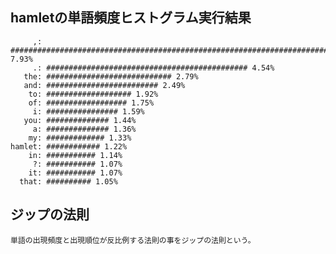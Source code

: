 ## hamletの単語頻度ヒストグラム実行結果

         ,: ############################################################################### 7.93%
         .: ############################################# 4.54%
       the: ############################ 2.79%
       and: ######################### 2.49%
        to: ################### 1.92%
        of: ################## 1.75%
         i: ################ 1.59%
       you: ############## 1.44%
         a: ############## 1.36%
        my: ############# 1.33%
    hamlet: ############ 1.22%
        in: ########### 1.14%
         ?: ########### 1.07%
        it: ########### 1.07%
      that: ########## 1.05%

## ジップの法則

    単語の出現頻度と出現順位が反比例する法則の事をジップの法則という。
